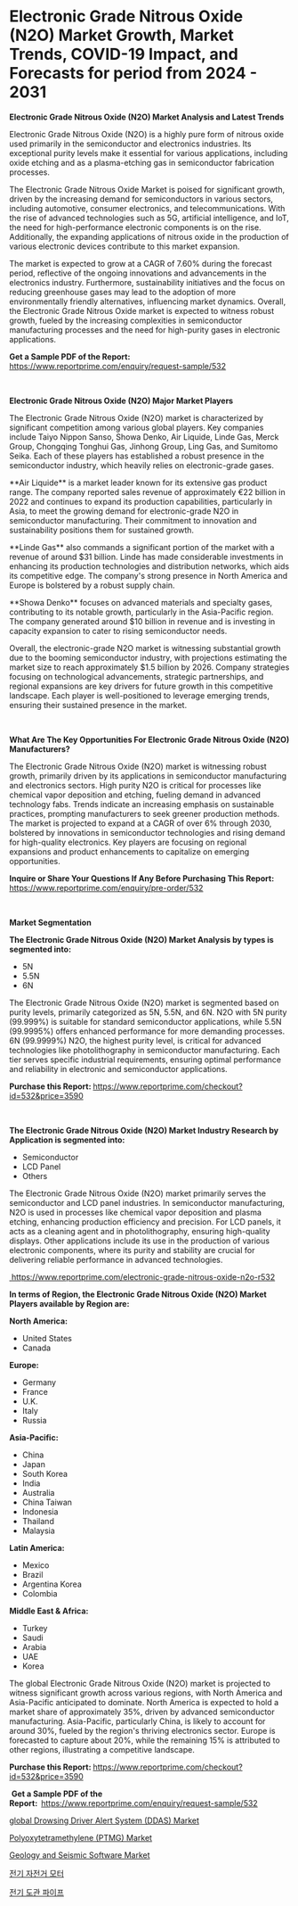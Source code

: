 <p><h1>Electronic Grade Nitrous Oxide (N2O) Market Growth, Market Trends, COVID-19 Impact, and Forecasts for period from 2024 - 2031</h1></p><p><strong>Electronic Grade Nitrous Oxide (N2O) Market Analysis and Latest Trends</strong></p>
<p><p>Electronic Grade Nitrous Oxide (N2O) is a highly pure form of nitrous oxide used primarily in the semiconductor and electronics industries. Its exceptional purity levels make it essential for various applications, including oxide etching and as a plasma-etching gas in semiconductor fabrication processes.</p><p>The Electronic Grade Nitrous Oxide Market is poised for significant growth, driven by the increasing demand for semiconductors in various sectors, including automotive, consumer electronics, and telecommunications. With the rise of advanced technologies such as 5G, artificial intelligence, and IoT, the need for high-performance electronic components is on the rise. Additionally, the expanding applications of nitrous oxide in the production of various electronic devices contribute to this market expansion.</p><p>The market is expected to grow at a CAGR of 7.60% during the forecast period, reflective of the ongoing innovations and advancements in the electronics industry. Furthermore, sustainability initiatives and the focus on reducing greenhouse gases may lead to the adoption of more environmentally friendly alternatives, influencing market dynamics. Overall, the Electronic Grade Nitrous Oxide market is expected to witness robust growth, fueled by the increasing complexities in semiconductor manufacturing processes and the need for high-purity gases in electronic applications.</p></p>
<p><strong>Get a Sample PDF of the Report:&nbsp;</strong> <a href="https://www.reportprime.com/enquiry/request-sample/532">https://www.reportprime.com/enquiry/request-sample/532</a></p>
<p>&nbsp;</p>
<p><strong>Electronic Grade Nitrous Oxide (N2O) Major Market Players</strong></p>
<p><p>The Electronic Grade Nitrous Oxide (N2O) market is characterized by significant competition among various global players. Key companies include Taiyo Nippon Sanso, Showa Denko, Air Liquide, Linde Gas, Merck Group, Chongqing Tonghui Gas, Jinhong Group, Ling Gas, and Sumitomo Seika. Each of these players has established a robust presence in the semiconductor industry, which heavily relies on electronic-grade gases.</p><p>**Air Liquide** is a market leader known for its extensive gas product range. The company reported sales revenue of approximately €22 billion in 2022 and continues to expand its production capabilities, particularly in Asia, to meet the growing demand for electronic-grade N2O in semiconductor manufacturing. Their commitment to innovation and sustainability positions them for sustained growth.</p><p>**Linde Gas** also commands a significant portion of the market with a revenue of around $31 billion. Linde has made considerable investments in enhancing its production technologies and distribution networks, which aids its competitive edge. The company's strong presence in North America and Europe is bolstered by a robust supply chain.</p><p>**Showa Denko** focuses on advanced materials and specialty gases, contributing to its notable growth, particularly in the Asia-Pacific region. The company generated around $10 billion in revenue and is investing in capacity expansion to cater to rising semiconductor needs.</p><p>Overall, the electronic-grade N2O market is witnessing substantial growth due to the booming semiconductor industry, with projections estimating the market size to reach approximately $1.5 billion by 2026. Company strategies focusing on technological advancements, strategic partnerships, and regional expansions are key drivers for future growth in this competitive landscape. Each player is well-positioned to leverage emerging trends, ensuring their sustained presence in the market.</p></p>
<p>&nbsp;</p>
<p><strong>What Are The Key Opportunities For Electronic Grade Nitrous Oxide (N2O) Manufacturers?</strong></p>
<p><p>The Electronic Grade Nitrous Oxide (N2O) market is witnessing robust growth, primarily driven by its applications in semiconductor manufacturing and electronics sectors. High purity N2O is critical for processes like chemical vapor deposition and etching, fueling demand in advanced technology fabs. Trends indicate an increasing emphasis on sustainable practices, prompting manufacturers to seek greener production methods. The market is projected to expand at a CAGR of over 6% through 2030, bolstered by innovations in semiconductor technologies and rising demand for high-quality electronics. Key players are focusing on regional expansions and product enhancements to capitalize on emerging opportunities.</p></p>
<p><strong>Inquire or Share Your Questions If Any Before Purchasing This Report:</strong> <a href="https://www.reportprime.com/enquiry/pre-order/532">https://www.reportprime.com/enquiry/pre-order/532</a></p>
<p>&nbsp;</p>
<p><strong>Market Segmentation</strong></p>
<p><strong>The Electronic Grade Nitrous Oxide (N2O) Market Analysis by types is segmented into:</strong></p>
<p><ul><li>5N</li><li>5.5N</li><li>6N</li></ul></p>
<p><p>The Electronic Grade Nitrous Oxide (N2O) market is segmented based on purity levels, primarily categorized as 5N, 5.5N, and 6N. N2O with 5N purity (99.999%) is suitable for standard semiconductor applications, while 5.5N (99.9995%) offers enhanced performance for more demanding processes. 6N (99.9999%) N2O, the highest purity level, is critical for advanced technologies like photolithography in semiconductor manufacturing. Each tier serves specific industrial requirements, ensuring optimal performance and reliability in electronic and semiconductor applications.</p></p>
<p><strong>Purchase this Report:&nbsp;</strong><a href="https://www.reportprime.com/checkout?id=532&price=3590">https://www.reportprime.com/checkout?id=532&price=3590</a></p>
<p>&nbsp;</p>
<p><strong>The Electronic Grade Nitrous Oxide (N2O) Market Industry Research by Application is segmented into:</strong></p>
<p><ul><li>Semiconductor</li><li>LCD Panel</li><li>Others</li></ul></p>
<p><p>The Electronic Grade Nitrous Oxide (N2O) market primarily serves the semiconductor and LCD panel industries. In semiconductor manufacturing, N2O is used in processes like chemical vapor deposition and plasma etching, enhancing production efficiency and precision. For LCD panels, it acts as a cleaning agent and in photolithography, ensuring high-quality displays. Other applications include its use in the production of various electronic components, where its purity and stability are crucial for delivering reliable performance in advanced technologies.</p></p>
<p><a href="https://www.reportprime.com/electronic-grade-nitrous-oxide-n2o-r532">&nbsp;https://www.reportprime.com/electronic-grade-nitrous-oxide-n2o-r532</a></p>
<p><strong>In terms of Region, the Electronic Grade Nitrous Oxide (N2O) Market Players available by Region are:</strong></p>
<p>
    <p> <strong> North America: </strong>
        <ul>
            <li>United States</li>
            <li>Canada</li>
        </ul>
        </p> 
    <p> <strong> Europe: </strong>
        <ul>
            <li>Germany</li>
            <li>France</li>
            <li>U.K.</li>
            <li>Italy</li>
            <li>Russia</li>
        </ul>
        </p> 
    <p> <strong> Asia-Pacific: </strong>
        <ul>
            <li>China</li>
            <li>Japan</li>
            <li>South Korea</li>
            <li>India</li>
            <li>Australia</li>
            <li>China Taiwan</li>
            <li>Indonesia</li>
            <li>Thailand</li>
            <li>Malaysia</li>
        </ul>
        </p> 
    <p> <strong> Latin America: </strong>
        <ul>
            <li>Mexico</li>
            <li>Brazil</li>
            <li>Argentina Korea</li>
            <li>Colombia</li>
        </ul>
        </p> 
    <p> <strong> Middle East & Africa: </strong>
        <ul>
            <li>Turkey</li>
            <li>Saudi</li>
            <li>Arabia</li>
            <li>UAE</li>
            <li>Korea</li>
        </ul>
    </p>
    </p>
<p><p>The global Electronic Grade Nitrous Oxide (N2O) market is projected to witness significant growth across various regions, with North America and Asia-Pacific anticipated to dominate. North America is expected to hold a market share of approximately 35%, driven by advanced semiconductor manufacturing. Asia-Pacific, particularly China, is likely to account for around 30%, fueled by the region's thriving electronics sector. Europe is forecasted to capture about 20%, while the remaining 15% is attributed to other regions, illustrating a competitive landscape.</p></p>
<p><strong>Purchase this Report: </strong><a href="https://www.reportprime.com/checkout?id=532&price=3590">https://www.reportprime.com/checkout?id=532&price=3590</a></p>
<p>&nbsp;<strong>Get a Sample PDF of the Report:&nbsp;&nbsp;</strong><a href="https://www.reportprime.com/enquiry/request-sample/532">https://www.reportprime.com/enquiry/request-sample/532</a></p>
<p><strong></strong></p>
<p><p><a href="https://www.linkedin.com/pulse/insights-global-drowsing-driver-alert-system-ddas-industry-market-izfkf?trackingId=Ewfxuqv3T66sucuCU90Yyg%3D%3D">global Drowsing Driver Alert System (DDAS) Market</a></p><p><a href="https://github.com/tamvrosiya/Market-Research-Report-List-5/blob/main/polyoxytetramethylene-ptmg-market.md">Polyoxytetramethylene (PTMG) Market</a></p><p><a href="https://medium.com/@akshatreportprime/global-geology-and-seismic-software-market-trends-analysis-and-future-growth-prospects-2024-2031-4c6f95bc1c12">Geology and Seismic Software Market</a></p><p><a href="https://medium.com/@afsanamia652/%EB%AF%B8%EB%9E%98-%EC%A4%80%EB%B9%84-2024-2031-%EA%B8%80%EB%A1%9C%EB%B2%8C-%EC%A0%84%EA%B8%B0-%EC%9E%90%EC%A0%84%EA%B1%B0-%EB%AA%A8%ED%84%B0-%EC%8B%9C%EC%9E%A5%EC%97%90-%EB%8C%80%ED%95%9C-%EC%A0%84%EB%9E%B5%EC%A0%81-%EC%9D%B8%EC%82%AC%EC%9D%B4%ED%8A%B8-1e3af595bdde">전기 자전거 모터</a></p><p><a href="https://medium.com/@afsanamia652/%EC%A0%84%EC%84%A0-%EA%B4%80-%EC%8B%9C%EC%9E%A5-%EB%8F%99%ED%96%A5-%ED%83%90%EC%83%89-%EA%B8%80%EB%A1%9C%EB%B2%8C-%ED%8A%B8%EB%A0%8C%EB%93%9C%EC%99%80-%EB%AF%B8%EB%9E%98-%EC%84%B1%EC%9E%A5-%EC%A0%84%EB%A7%9D-2024-2031-167%ED%8E%98%EC%9D%B4%EC%A7%80%EC%97%90-%EA%B1%B8%EC%B3%90-%EB%8B%A4%EB%A3%B8-cbd7a4f0f2d2">전기 도관 파이프</a></p></p>